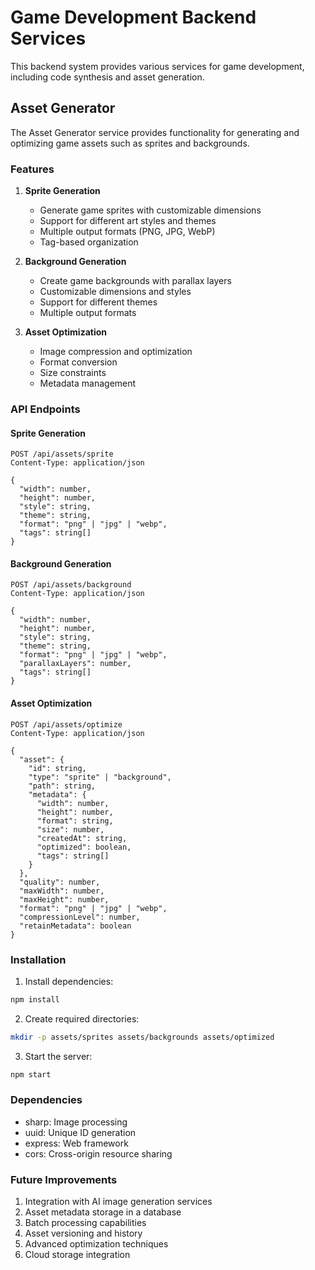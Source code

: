 # Game Development Backend Services

This backend system provides various services for game development, including code synthesis and asset generation.

## Asset Generator

The Asset Generator service provides functionality for generating and optimizing game assets such as sprites and backgrounds.

### Features

1. **Sprite Generation**
   - Generate game sprites with customizable dimensions
   - Support for different art styles and themes
   - Multiple output formats (PNG, JPG, WebP)
   - Tag-based organization

2. **Background Generation**
   - Create game backgrounds with parallax layers
   - Customizable dimensions and styles
   - Support for different themes
   - Multiple output formats

3. **Asset Optimization**
   - Image compression and optimization
   - Format conversion
   - Size constraints
   - Metadata management

### API Endpoints

#### Sprite Generation
```http
POST /api/assets/sprite
Content-Type: application/json

{
  "width": number,
  "height": number,
  "style": string,
  "theme": string,
  "format": "png" | "jpg" | "webp",
  "tags": string[]
}
```

#### Background Generation
```http
POST /api/assets/background
Content-Type: application/json

{
  "width": number,
  "height": number,
  "style": string,
  "theme": string,
  "format": "png" | "jpg" | "webp",
  "parallaxLayers": number,
  "tags": string[]
}
```

#### Asset Optimization
```http
POST /api/assets/optimize
Content-Type: application/json

{
  "asset": {
    "id": string,
    "type": "sprite" | "background",
    "path": string,
    "metadata": {
      "width": number,
      "height": number,
      "format": string,
      "size": number,
      "createdAt": string,
      "optimized": boolean,
      "tags": string[]
    }
  },
  "quality": number,
  "maxWidth": number,
  "maxHeight": number,
  "format": "png" | "jpg" | "webp",
  "compressionLevel": number,
  "retainMetadata": boolean
}
```

### Installation

1. Install dependencies:
```bash
npm install
```

2. Create required directories:
```bash
mkdir -p assets/sprites assets/backgrounds assets/optimized
```

3. Start the server:
```bash
npm start
```

### Dependencies

- sharp: Image processing
- uuid: Unique ID generation
- express: Web framework
- cors: Cross-origin resource sharing

### Future Improvements

1. Integration with AI image generation services
2. Asset metadata storage in a database
3. Batch processing capabilities
4. Asset versioning and history
5. Advanced optimization techniques
6. Cloud storage integration 